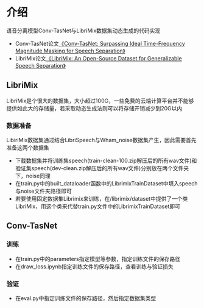 # 介绍
语音分离模型Conv-TasNet与LibriMix数据集动态生成的代码实现
- Conv-TasNet论文[《Conv-TasNet: Surpassing Ideal Time-Frequency Magnitude Masking for Speech Separation》](https://arxiv.org/abs/1809.07454)
- LibriMix论文[《LibriMix: An Open-Source Dataset for Generalizable Speech Separation》](https://arxiv.org/abs/2005.11262)

## LibriMix
LibriMix是个很大的数据集，大小超过100G，一些免费的云端计算平台并不能够提供如此大的存储量，若采取动态生成法则可以将存储开销减少到20G以内
### 数据准备
LibiriMix数据集通过结合LibriSpeech与Wham_noise数据集产生，因此需要首先准备这两个数据集
- 下载数据集并将训练集speech(train-clean-100.zip解压后的所有wav文件)和验证集speech(dev-clean.zip解压后的所有wav文件)分别放在两个文件夹下，noise同理
- 在train.py中的built_dataloader函数中的LibrimixTrainDataset中填入speech与noise文件夹路径即可
- 若要使用固定数据集Librimix来训练，在/librimix/dataset中提供了一个类LibriMix，用这个类来代替train.py文件中的LibrimixTrainDataset即可

## Conv-TasNet
### 训练
- 在train.py中的parameters指定模型等参数，指定训练文件的保存路径
- 在draw_loss.ipynb指定训练文件的保存路径，查看训练与验证损失
### 验证
- 在eval.py中指定训练文件的保存路径，然后指定数据集类型